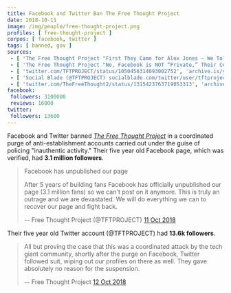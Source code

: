 ```yaml
---
title: Facebook and Twitter Ban The Free Thought Project
date: 2018-10-11
image: /img/people/free-thought-project.png
profiles: [ free-thought-project ]
corpos: [ facebook, twitter ]
tags: [ banned, gov ]
sources:
 - [ 'The Free Thought Project "First They Came for Alex Jones — We Told You We Were Next — We Were" by Matt Agorist (12 Oct 2018)', 'archive.is/6jDpi' ]
 - [ 'The Free Thought Project "No, Facebook is NOT “Private,” Their Censorship Arm is Government Funded" by Matt Agorist (15 Oct 2018)', 'archive.is/fnwJp' ]
 - [ 'twitter.com/TFTPROJECT/status/1050456314093002752', 'archive.is/ynJpJ' ]
 - [ 'Social Blade (@TFTPROJECT) socialblade.com/twitter/user/tftproject', 'archive.is/6yW9P' ]
 - [ 'twitter.com/TheFreeThought2/status/1315423763719053313', 'archive.is/kV5yL' ]
facebook:
 followers: 3100000
 reviews: 16000
twitter:
 followers: 13600
---
```


Facebook and Twitter banned [_The Free Thought
Project_](/profiles/free-thought-project/) in a coordinated purge of
anti-establishment accounts carried out under the guise of policing
"inauthentic activity." Their five year old Facebook page, which was verified,
had **3.1 million followers**.
> Facebook has unpublished our page 
>
> After 5 years of building fans Facebook has officially unpublished our page
> (3.1 million fans) so we can't post on it anymore. This is truly an outrage
> and we are devastated. We will do everything we can to recover our page and
> fight back.
>
> -- Free Thought Project (@TFTPROJECT) [11 Oct 2018](http://archive.is/ynJpJ)

Their five year old Twitter account (@TFTPROJECT) had **13.6k followers**.
> All but proving the case that this was a coordinated attack by the tech giant
> community, shortly after the purge on Facebook, Twitter followed suit, wiping
> out our profiles on there as well. They gave absolutely no reason for the
> suspension.
>
> -- Free Thought Project [12 Oct 2018](https://archive.is/6jDpi#selection-1519.0-1523.50)
